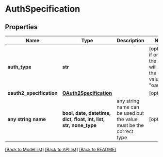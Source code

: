 # AuthSpecification


## Properties
Name | Type | Description | Notes
------------ | ------------- | ------------- | -------------
**auth_type** | **str** |  | [optional]  if omitted the server will use the default value of "oauth2.0"
**oauth2_specification** | [**OAuth2Specification**](OAuth2Specification.md) |  | [optional] 
**any string name** | **bool, date, datetime, dict, float, int, list, str, none_type** | any string name can be used but the value must be the correct type | [optional]

[[Back to Model list]](../README.md#documentation-for-models) [[Back to API list]](../README.md#documentation-for-api-endpoints) [[Back to README]](../README.md)


